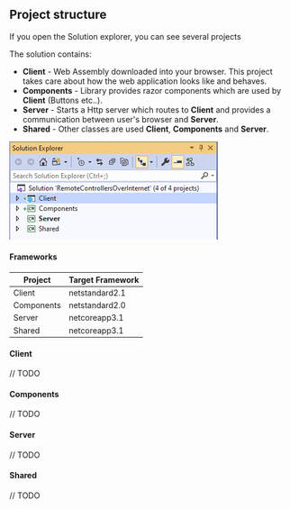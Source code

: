 ## Project structure

If you open the Solution explorer, you can see several projects 

The solution contains:

- **Client** - Web Assembly downloaded into your browser. This project takes care about how the web application looks like and behaves.
- **Components** - Library provides razor components which are used by **Client** (Buttons etc..).
- **Server** - Starts a Http server which routes to **Client** and provides a communication between user's browser and **Server**. 
- **Shared** - Other classes are used **Client**, **Components** and **Server**.

![SolutionStructure](SolutionStructure.png)

#### Frameworks

| Project    | Target Framework |
| ---------- | ---------------- |
| Client     | netstandard2.1   |
| Components | netstandard2.0   |
| Server     | netcoreapp3.1    |
| Shared     | netcoreapp3.1    |

#### Client

// TODO

#### Components

// TODO

#### Server

// TODO

#### Shared

// TODO